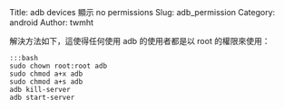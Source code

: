 Title: adb devices 顯示 no permissions
Slug: adb_permission
Category: android
Author: twmht

解決方法如下，這使得任何使用 adb 的使用者都是以 root 的權限來使用：

    :::bash
    sudo chown root:root adb
    sudo chmod a+x adb
    sudo chmod a+s adb
    adb kill-server
    adb start-server
